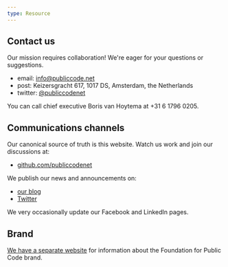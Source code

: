 ```yaml
---
type: Resource
---
```


## Contact us

Our mission requires collaboration! We're eager for your questions or suggestions.

+ email: <info@publiccode.net>
+ post: Keizersgracht 617, 1017 DS, Amsterdam, the Netherlands
+ twitter: [@publiccodenet](http://www.twitter.com/publiccodenet)

You can call chief executive Boris van Hoytema at +31 6 1796 0205.

## Communications channels

Our canonical source of truth is this website. Watch us work and join our discussions at:

+ [github.com/publiccodenet](https://github.com/publiccodenet/)

We publish our news and announcements on:

+ [our blog](https://blog.publiccode.net/)
+ [Twitter](http://www.twitter.com/publiccodenet)

We very occasionally update our Facebook and LinkedIn pages.

## Brand

[We have a separate website](https://brand.publiccode.net) for information about the Foundation for Public Code brand.
